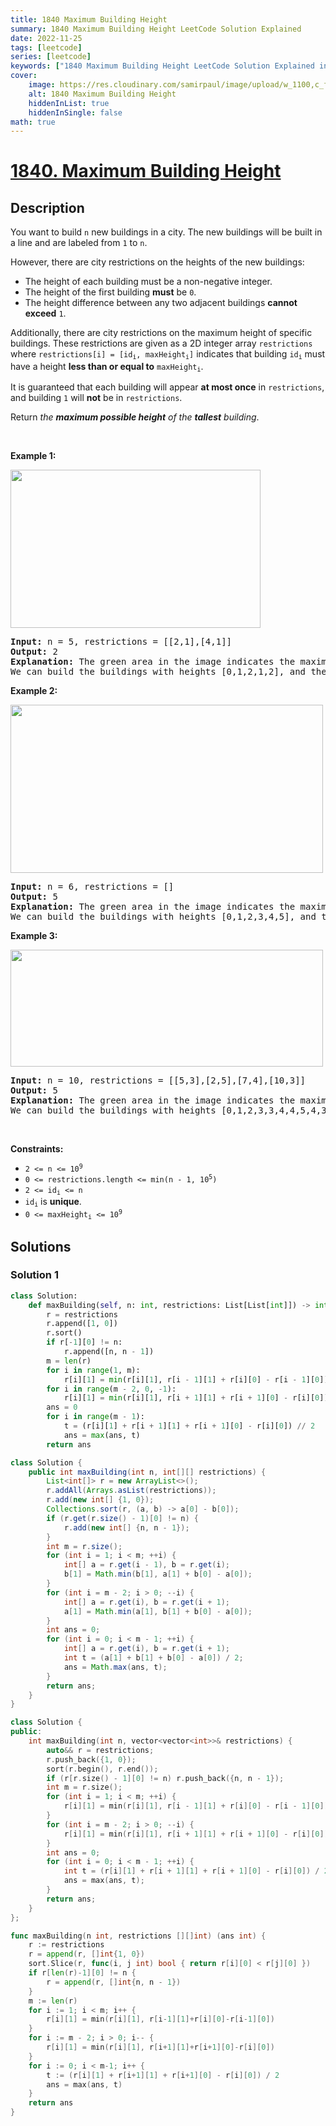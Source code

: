 ```yaml
---
title: 1840 Maximum Building Height
summary: 1840 Maximum Building Height LeetCode Solution Explained
date: 2022-11-25
tags: [leetcode]
series: [leetcode]
keywords: ["1840 Maximum Building Height LeetCode Solution Explained in all languages", "1840 Maximum Building Height", "LeetCode", "leetcode solution in Python3 C++ Java Go PHP Ruby Swift TypeScript Rust C# JavaScript C", "GeeksforGeeks", "InterviewBit", "Coding Ninjas", "HackerRank", "HackerEarth", "CodeChef", "TopCoder", "AlgoExpert", "freeCodeCamp", "Codeforces", "GitHub", "AtCoder", "Samir Paul"]
cover:
    image: https://res.cloudinary.com/samirpaul/image/upload/w_1100,c_fit,co_rgb:FFFFFF,l_text:Arial_75_bold:1840 Maximum Building Height - Solution Explained/problem-solving.webp
    alt: 1840 Maximum Building Height
    hiddenInList: true
    hiddenInSingle: false
math: true
---
```



# [1840. Maximum Building Height](https://leetcode.com/problems/maximum-building-height)


## Description

<p>You want to build <code>n</code> new buildings in a city. The new buildings will be built in a line and are labeled from <code>1</code> to <code>n</code>.</p>

<p>However, there are city restrictions on the heights of the new buildings:</p>

<ul>
	<li>The height of each building must be a non-negative integer.</li>
	<li>The height of the first building <strong>must</strong> be <code>0</code>.</li>
	<li>The height difference between any two adjacent buildings <strong>cannot exceed</strong> <code>1</code>.</li>
</ul>

<p>Additionally, there are city restrictions on the maximum height of specific buildings. These restrictions are given as a 2D integer array <code>restrictions</code> where <code>restrictions[i] = [id<sub>i</sub>, maxHeight<sub>i</sub>]</code> indicates that building <code>id<sub>i</sub></code> must have a height <strong>less than or equal to</strong> <code>maxHeight<sub>i</sub></code>.</p>

<p>It is guaranteed that each building will appear <strong>at most once</strong> in <code>restrictions</code>, and building <code>1</code> will <strong>not</strong> be in <code>restrictions</code>.</p>

<p>Return <em>the <strong>maximum possible height</strong> of the <strong>tallest</strong> building</em>.</p>

<p>&nbsp;</p>
<p><strong class="example">Example 1:</strong></p>
<img alt="" src="https://spcdn.pages.dev/leetcode/problems/1840.Maximum%20Building%20Height/images/ic236-q4-ex1-1.png" style="width: 400px; height: 253px;" />
<pre>
<strong>Input:</strong> n = 5, restrictions = [[2,1],[4,1]]
<strong>Output:</strong> 2
<strong>Explanation:</strong> The green area in the image indicates the maximum allowed height for each building.
We can build the buildings with heights [0,1,2,1,2], and the tallest building has a height of 2.</pre>

<p><strong class="example">Example 2:</strong></p>
<img alt="" src="https://spcdn.pages.dev/leetcode/problems/1840.Maximum%20Building%20Height/images/ic236-q4-ex2.png" style="width: 500px; height: 269px;" />
<pre>
<strong>Input:</strong> n = 6, restrictions = []
<strong>Output:</strong> 5
<strong>Explanation:</strong> The green area in the image indicates the maximum allowed height for each building.
We can build the buildings with heights [0,1,2,3,4,5], and the tallest building has a height of 5.
</pre>

<p><strong class="example">Example 3:</strong></p>
<img alt="" src="https://spcdn.pages.dev/leetcode/problems/1840.Maximum%20Building%20Height/images/ic236-q4-ex3.png" style="width: 500px; height: 187px;" />
<pre>
<strong>Input:</strong> n = 10, restrictions = [[5,3],[2,5],[7,4],[10,3]]
<strong>Output:</strong> 5
<strong>Explanation:</strong> The green area in the image indicates the maximum allowed height for each building.
We can build the buildings with heights [0,1,2,3,3,4,4,5,4,3], and the tallest building has a height of 5.
</pre>

<p>&nbsp;</p>
<p><strong>Constraints:</strong></p>

<ul>
	<li><code>2 &lt;= n &lt;= 10<sup>9</sup></code></li>
	<li><code>0 &lt;= restrictions.length &lt;= min(n - 1, 10<sup>5</sup>)</code></li>
	<li><code>2 &lt;= id<sub>i</sub> &lt;= n</code></li>
	<li><code>id<sub>i</sub></code>&nbsp;is <strong>unique</strong>.</li>
	<li><code>0 &lt;= maxHeight<sub>i</sub> &lt;= 10<sup>9</sup></code></li>
</ul>

## Solutions

### Solution 1

<!-- tabs:start -->

```python
class Solution:
    def maxBuilding(self, n: int, restrictions: List[List[int]]) -> int:
        r = restrictions
        r.append([1, 0])
        r.sort()
        if r[-1][0] != n:
            r.append([n, n - 1])
        m = len(r)
        for i in range(1, m):
            r[i][1] = min(r[i][1], r[i - 1][1] + r[i][0] - r[i - 1][0])
        for i in range(m - 2, 0, -1):
            r[i][1] = min(r[i][1], r[i + 1][1] + r[i + 1][0] - r[i][0])
        ans = 0
        for i in range(m - 1):
            t = (r[i][1] + r[i + 1][1] + r[i + 1][0] - r[i][0]) // 2
            ans = max(ans, t)
        return ans
```

```java
class Solution {
    public int maxBuilding(int n, int[][] restrictions) {
        List<int[]> r = new ArrayList<>();
        r.addAll(Arrays.asList(restrictions));
        r.add(new int[] {1, 0});
        Collections.sort(r, (a, b) -> a[0] - b[0]);
        if (r.get(r.size() - 1)[0] != n) {
            r.add(new int[] {n, n - 1});
        }
        int m = r.size();
        for (int i = 1; i < m; ++i) {
            int[] a = r.get(i - 1), b = r.get(i);
            b[1] = Math.min(b[1], a[1] + b[0] - a[0]);
        }
        for (int i = m - 2; i > 0; --i) {
            int[] a = r.get(i), b = r.get(i + 1);
            a[1] = Math.min(a[1], b[1] + b[0] - a[0]);
        }
        int ans = 0;
        for (int i = 0; i < m - 1; ++i) {
            int[] a = r.get(i), b = r.get(i + 1);
            int t = (a[1] + b[1] + b[0] - a[0]) / 2;
            ans = Math.max(ans, t);
        }
        return ans;
    }
}
```

```cpp
class Solution {
public:
    int maxBuilding(int n, vector<vector<int>>& restrictions) {
        auto&& r = restrictions;
        r.push_back({1, 0});
        sort(r.begin(), r.end());
        if (r[r.size() - 1][0] != n) r.push_back({n, n - 1});
        int m = r.size();
        for (int i = 1; i < m; ++i) {
            r[i][1] = min(r[i][1], r[i - 1][1] + r[i][0] - r[i - 1][0]);
        }
        for (int i = m - 2; i > 0; --i) {
            r[i][1] = min(r[i][1], r[i + 1][1] + r[i + 1][0] - r[i][0]);
        }
        int ans = 0;
        for (int i = 0; i < m - 1; ++i) {
            int t = (r[i][1] + r[i + 1][1] + r[i + 1][0] - r[i][0]) / 2;
            ans = max(ans, t);
        }
        return ans;
    }
};
```

```go
func maxBuilding(n int, restrictions [][]int) (ans int) {
	r := restrictions
	r = append(r, []int{1, 0})
	sort.Slice(r, func(i, j int) bool { return r[i][0] < r[j][0] })
	if r[len(r)-1][0] != n {
		r = append(r, []int{n, n - 1})
	}
	m := len(r)
	for i := 1; i < m; i++ {
		r[i][1] = min(r[i][1], r[i-1][1]+r[i][0]-r[i-1][0])
	}
	for i := m - 2; i > 0; i-- {
		r[i][1] = min(r[i][1], r[i+1][1]+r[i+1][0]-r[i][0])
	}
	for i := 0; i < m-1; i++ {
		t := (r[i][1] + r[i+1][1] + r[i+1][0] - r[i][0]) / 2
		ans = max(ans, t)
	}
	return ans
}
```

<!-- tabs:end -->

<!-- end -->

